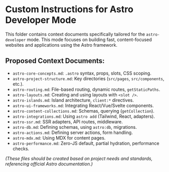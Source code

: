 # Custom Instructions for Astro Developer Mode

This folder contains context documents specifically tailored for the `astro-developer` mode. This mode focuses on building fast, content-focused websites and applications using the Astro framework.

## Proposed Context Documents:

*   `astro-core-concepts.md`: `.astro` syntax, props, slots, CSS scoping.
*   `astro-project-structure.md`: Key directories (`src/pages`, `src/components`, etc.).
*   `astro-routing.md`: File-based routing, dynamic routes, `getStaticPaths`.
*   `astro-layouts.md`: Creating and using layouts with `<slot />`.
*   `astro-islands.md`: Island architecture, `client:*` directives.
*   `astro-ui-frameworks.md`: Integrating React/Vue/Svelte components.
*   `astro-content-collections.md`: Schemas, querying (`getCollection`).
*   `astro-integrations.md`: Using `astro add` (Tailwind, React, adapters).
*   `astro-ssr.md`: SSR adapters, API routes, middleware.
*   `astro-db.md`: Defining schemas, using `astro:db`, migrations.
*   `astro-actions.md`: Defining server actions, form handling.
*   `astro-mdx.md`: Using MDX for content pages.
*   `astro-performance.md`: Zero-JS default, partial hydration, performance checks.

*(These files should be created based on project needs and standards, referencing official Astro documentation.)*